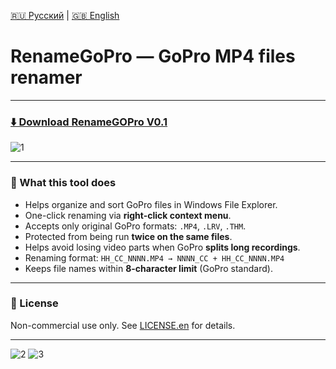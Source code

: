 [🇷🇺 Русский](README.md) | [🇬🇧 English](README.en.md)

# RenameGoPro — GoPro MP4 files renamer

---

### [⬇️ Download RenameGOPro V0.1](https://github.com/rokkystudio/RenameGoPro/raw/main/RenameGoPro_0.1_Setup.exe)

![1](https://github.com/rokkystudio/RenameGoPro/assets/50930415/5757bfa9-183e-43af-8f00-47e783a64161)

---

### 📁 What this tool does

- Helps organize and sort GoPro files in Windows File Explorer.
- One-click renaming via **right-click context menu**.
- Accepts only original GoPro formats: `.MP4`, `.LRV`, `.THM`.
- Protected from being run **twice on the same files**.
- Helps avoid losing video parts when GoPro **splits long recordings**.
- Renaming format: `HH_CC_NNNN.MP4 → NNNN_CC + HH_CC_NNNN.MP4`
- Keeps file names within **8-character limit** (GoPro standard).

---

### 📜 License  
Non-commercial use only. See [LICENSE.en](LICENSE.en) for details.

---

![2](https://github.com/rokkystudio/RenameGoPro/assets/50930415/ce1dad87-baac-4fea-8f20-623239521d39)
![3](https://github.com/rokkystudio/RenameGoPro/assets/50930415/87a72d7b-f50a-4dd3-b177-3b277ae895f8)
